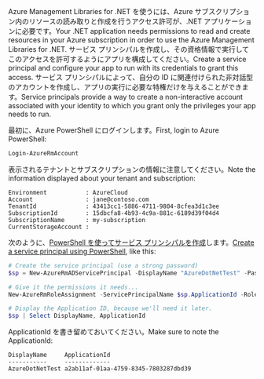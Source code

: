 <span data-ttu-id="4ce0a-101">Azure Management Libraries for .NET を使うには、Azure サブスクリプション内のリソースの読み取りと作成を行うアクセス許可が、.NET アプリケーションに必要です。</span><span class="sxs-lookup"><span data-stu-id="4ce0a-101">Your .NET application needs permissions to read and create resources in your Azure subscription in order to use the Azure Management Libraries for .NET.</span></span> <span data-ttu-id="4ce0a-102">サービス プリンシパルを作成し、その資格情報で実行してこのアクセスを許可するようにアプリを構成してください。</span><span class="sxs-lookup"><span data-stu-id="4ce0a-102">Create a service principal and configure your app to run with its credentials to grant this access.</span></span> <span data-ttu-id="4ce0a-103">サービス プリンシパルによって、自分の ID に関連付けられた非対話型のアカウントを作成し、アプリの実行に必要な特権だけを与えることができます。</span><span class="sxs-lookup"><span data-stu-id="4ce0a-103">Service principals provide a way to create a non-interactive account associated with your identity to which you grant only the privileges your app needs to run.</span></span>

<span data-ttu-id="4ce0a-104">最初に、Azure PowerShell にログインします。</span><span class="sxs-lookup"><span data-stu-id="4ce0a-104">First, login to Azure PowerShell:</span></span>

```powershell
Login-AzureRmAccount
```

<span data-ttu-id="4ce0a-105">表示されるテナントとサブスクリプションの情報に注意してください。</span><span class="sxs-lookup"><span data-stu-id="4ce0a-105">Note the information displayed about your tenant and subscription:</span></span>

```plaintext
Environment           : AzureCloud
Account               : jane@contoso.com
TenantId              : 43413cc1-5886-4711-9804-8cfea3d1c3ee
SubscriptionId        : 15dbcfa8-4b93-4c9a-881c-6189d39f04d4
SubscriptionName      : my-subscription
CurrentStorageAccount : 
```

<span data-ttu-id="4ce0a-106">次のように、[PowerShell を使ってサービス プリンシパルを作成](/powershell/azure/create-azure-service-principal-azureps)します。</span><span class="sxs-lookup"><span data-stu-id="4ce0a-106">[Create a service principal using PowerShell](/powershell/azure/create-azure-service-principal-azureps), like this:</span></span>

```powershell
# Create the service principal (use a strong password)
$sp = New-AzureRmADServicePrincipal -DisplayName "AzureDotNetTest" -Password "password"

# Give it the permissions it needs...
New-AzureRmRoleAssignment -ServicePrincipalName $sp.ApplicationId -RoleDefinitionName Contributor

# Display the Application ID, because we'll need it later.
$sp | Select DisplayName, ApplicationId
```

<span data-ttu-id="4ce0a-107">ApplicationId を書き留めておいてください。</span><span class="sxs-lookup"><span data-stu-id="4ce0a-107">Make sure to note the ApplicationId:</span></span>

```plaintext
DisplayName     ApplicationId
-----------     -------------
AzureDotNetTest a2ab11af-01aa-4759-8345-7803287dbd39
```
